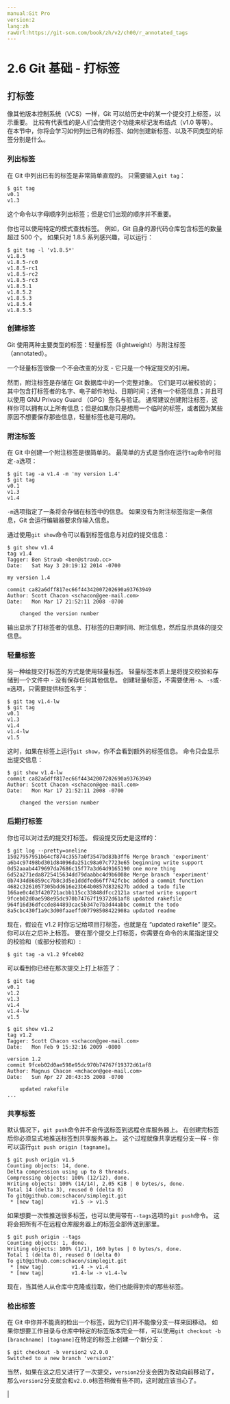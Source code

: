 ```yaml
---
manual:Git Pro
version:2
lang:zh
rawUrl:https://git-scm.com/book/zh/v2/ch00/r_annotated_tags
---
```



# 2.6 Git 基础 - 打标签

## 打标签<a name="r_git_tagging"></a>


像其他版本控制系统（VCS）一样，Git 可以给历史中的某一个提交打上标签，以示重要。 比较有代表性的是人们会使用这个功能来标记发布结点（v1.0 等等）。 在本节中，你将会学习如何列出已有的标签、如何创建新标签、以及不同类型的标签分别是什么。



### 列出标签<a name="_列出标签"></a>


在 Git 中列出已有的标签是非常简单直观的。 只需要输入`git tag`：



```
$ git tag
v0.1
v1.3
```




这个命令以字母顺序列出标签；但是它们出现的顺序并不重要。




你也可以使用特定的模式查找标签。 例如，Git 自身的源代码仓库包含标签的数量超过 500 个。 如果只对 1.8.5 系列感兴趣，可以运行：



```
$ git tag -l 'v1.8.5*'
v1.8.5
v1.8.5-rc0
v1.8.5-rc1
v1.8.5-rc2
v1.8.5-rc3
v1.8.5.1
v1.8.5.2
v1.8.5.3
v1.8.5.4
v1.8.5.5
```




### 创建标签<a name="_创建标签"></a>


Git 使用两种主要类型的标签：轻量标签（lightweight）与附注标签（annotated）。




一个轻量标签很像一个不会改变的分支 - 它只是一个特定提交的引用。




然而，附注标签是存储在 Git 数据库中的一个完整对象。 它们是可以被校验的；其中包含打标签者的名字、电子邮件地址、日期时间；还有一个标签信息；并且可以使用 GNU Privacy Guard （GPG）签名与验证。 通常建议创建附注标签，这样你可以拥有以上所有信息；但是如果你只是想用一个临时的标签，或者因为某些原因不想要保存那些信息，轻量标签也是可用的。




### 附注标签<a name="r_annotated_tags"></a>


在 Git 中创建一个附注标签是很简单的。 最简单的方式是当你在运行`tag`命令时指定`-a`选项：



```
$ git tag -a v1.4 -m 'my version 1.4'
$ git tag
v0.1
v1.3
v1.4
```




`-m`选项指定了一条将会存储在标签中的信息。 如果没有为附注标签指定一条信息，Git 会运行编辑器要求你输入信息。




通过使用`git show`命令可以看到标签信息与对应的提交信息：



```
$ git show v1.4
tag v1.4
Tagger: Ben Straub <ben@straub.cc>
Date:   Sat May 3 20:19:12 2014 -0700

my version 1.4

commit ca82a6dff817ec66f44342007202690a93763949
Author: Scott Chacon <schacon@gee-mail.com>
Date:   Mon Mar 17 21:52:11 2008 -0700

    changed the version number
```




输出显示了打标签者的信息、打标签的日期时间、附注信息，然后显示具体的提交信息。




### 轻量标签<a name="_轻量标签"></a>


另一种给提交打标签的方式是使用轻量标签。 轻量标签本质上是将提交校验和存储到一个文件中 - 没有保存任何其他信息。 创建轻量标签，不需要使用`-a`、`-s`或`-m`选项，只需要提供标签名字：



```
$ git tag v1.4-lw
$ git tag
v0.1
v1.3
v1.4
v1.4-lw
v1.5
```




这时，如果在标签上运行`git show`，你不会看到额外的标签信息。 命令只会显示出提交信息：



```
$ git show v1.4-lw
commit ca82a6dff817ec66f44342007202690a93763949
Author: Scott Chacon <schacon@gee-mail.com>
Date:   Mon Mar 17 21:52:11 2008 -0700

    changed the version number
```




### 后期打标签<a name="_后期打标签"></a>


你也可以对过去的提交打标签。 假设提交历史是这样的：



```
$ git log --pretty=oneline
15027957951b64cf874c3557a0f3547bd83b3ff6 Merge branch 'experiment'
a6b4c97498bd301d84096da251c98a07c7723e65 beginning write support
0d52aaab4479697da7686c15f77a3d64d9165190 one more thing
6d52a271eda8725415634dd79daabbc4d9b6008e Merge branch 'experiment'
0b7434d86859cc7b8c3d5e1dddfed66ff742fcbc added a commit function
4682c3261057305bdd616e23b64b0857d832627b added a todo file
166ae0c4d3f420721acbb115cc33848dfcc2121a started write support
9fceb02d0ae598e95dc970b74767f19372d61af8 updated rakefile
964f16d36dfccde844893cac5b347e7b3d44abbc commit the todo
8a5cbc430f1a9c3d00faaeffd07798508422908a updated readme
```




现在，假设在 v1.2 时你忘记给项目打标签，也就是在 “updated rakefile” 提交。 你可以在之后补上标签。 要在那个提交上打标签，你需要在命令的末尾指定提交的校验和（或部分校验和）:



```
$ git tag -a v1.2 9fceb02
```




可以看到你已经在那次提交上打上标签了：



```
$ git tag
v0.1
v1.2
v1.3
v1.4
v1.4-lw
v1.5

$ git show v1.2
tag v1.2
Tagger: Scott Chacon <schacon@gee-mail.com>
Date:   Mon Feb 9 15:32:16 2009 -0800

version 1.2
commit 9fceb02d0ae598e95dc970b74767f19372d61af8
Author: Magnus Chacon <mchacon@gee-mail.com>
Date:   Sun Apr 27 20:43:35 2008 -0700

    updated rakefile
...
```




### 共享标签<a name="r_sharing_tags"></a>


默认情况下，`git push`命令并不会传送标签到远程仓库服务器上。 在创建完标签后你必须显式地推送标签到共享服务器上。 这个过程就像共享远程分支一样 - 你可以运行`git push origin [tagname]`。



```
$ git push origin v1.5
Counting objects: 14, done.
Delta compression using up to 8 threads.
Compressing objects: 100% (12/12), done.
Writing objects: 100% (14/14), 2.05 KiB | 0 bytes/s, done.
Total 14 (delta 3), reused 0 (delta 0)
To git@github.com:schacon/simplegit.git
 * [new tag]         v1.5 -> v1.5
```




如果想要一次性推送很多标签，也可以使用带有`--tags`选项的`git push`命令。 这将会把所有不在远程仓库服务器上的标签全部传送到那里。



```
$ git push origin --tags
Counting objects: 1, done.
Writing objects: 100% (1/1), 160 bytes | 0 bytes/s, done.
Total 1 (delta 0), reused 0 (delta 0)
To git@github.com:schacon/simplegit.git
 * [new tag]         v1.4 -> v1.4
 * [new tag]         v1.4-lw -> v1.4-lw
```




现在，当其他人从仓库中克隆或拉取，他们也能得到你的那些标签。




### 检出标签<a name="_检出标签"></a>


在 Git 中你并不能真的检出一个标签，因为它们并不能像分支一样来回移动。 如果你想要工作目录与仓库中特定的标签版本完全一样，可以使用`git checkout -b [branchname] [tagname]`在特定的标签上创建一个新分支：



```
$ git checkout -b version2 v2.0.0
Switched to a new branch 'version2'
```




当然，如果在这之后又进行了一次提交，`version2`分支会因为改动向前移动了，那么`version2`分支就会和`v2.0.0`标签稍微有些不同，这时就应该当心了。



|


